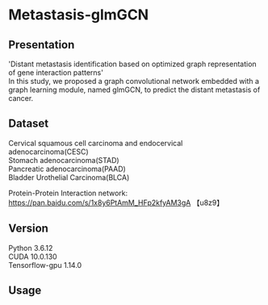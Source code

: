 # Metastasis-glmGCN
Presentation
--------
'Distant metastasis identification based on optimized graph representation of gene interaction patterns'  
In this study, we proposed a graph convolutional network embedded with a graph learning module, named glmGCN, to predict the distant metastasis of cancer.

Dataset
------
Cervical squamous cell carcinoma and endocervical adenocarcinoma(CESC)  
Stomach adenocarcinoma(STAD)  
Pancreatic adenocarcinoma(PAAD)   
Bladder Urothelial Carcinoma(BLCA)  

Protein-Protein Interaction network: https://pan.baidu.com/s/1x8y6PtAmM_HFp2kfyAM3gA 【u8z9】


Version
--------
Python   3.6.12  
CUDA     10.0.130  
Tensorflow-gpu 1.14.0  

Usage
--------

